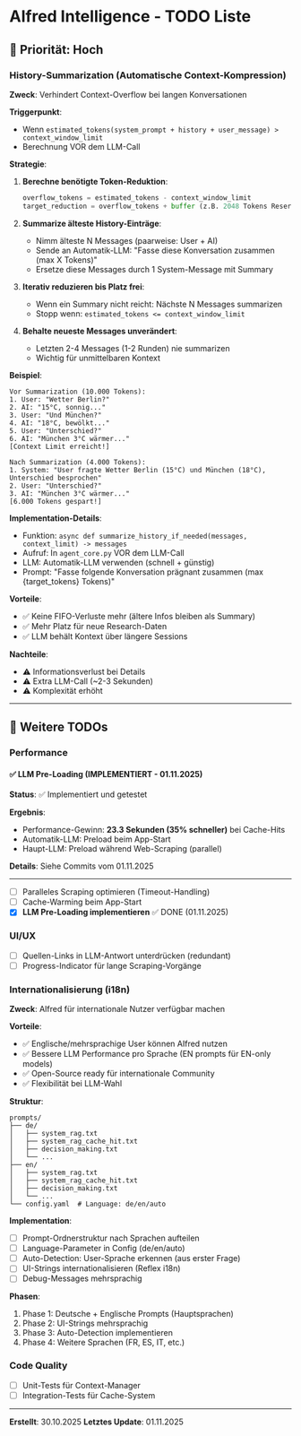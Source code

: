 # AIfred Intelligence - TODO Liste

## 🚀 Priorität: Hoch

### History-Summarization (Automatische Context-Kompression)

**Zweck**: Verhindert Context-Overflow bei langen Konversationen

**Triggerpunkt**:
- Wenn `estimated_tokens(system_prompt + history + user_message) > context_window_limit`
- Berechnung VOR dem LLM-Call

**Strategie**:
1. **Berechne benötigte Token-Reduktion**:
   ```python
   overflow_tokens = estimated_tokens - context_window_limit
   target_reduction = overflow_tokens + buffer (z.B. 2048 Tokens Reserve)
   ```

2. **Summarize älteste History-Einträge**:
   - Nimm älteste N Messages (paarweise: User + AI)
   - Sende an Automatik-LLM: "Fasse diese Konversation zusammen (max X Tokens)"
   - Ersetze diese Messages durch 1 System-Message mit Summary

3. **Iterativ reduzieren bis Platz frei**:
   - Wenn ein Summary nicht reicht: Nächste N Messages summarizen
   - Stopp wenn: `estimated_tokens <= context_window_limit`

4. **Behalte neueste Messages unverändert**:
   - Letzten 2-4 Messages (1-2 Runden) nie summarizen
   - Wichtig für unmittelbaren Kontext

**Beispiel**:
```
Vor Summarization (10.000 Tokens):
1. User: "Wetter Berlin?"
2. AI: "15°C, sonnig..."
3. User: "Und München?"
4. AI: "18°C, bewölkt..."
5. User: "Unterschied?"
6. AI: "München 3°C wärmer..."
[Context Limit erreicht!]

Nach Summarization (4.000 Tokens):
1. System: "User fragte Wetter Berlin (15°C) und München (18°C), Unterschied besprochen"
2. User: "Unterschied?"
3. AI: "München 3°C wärmer..."
[6.000 Tokens gespart!]
```

**Implementation-Details**:
- Funktion: `async def summarize_history_if_needed(messages, context_limit) -> messages`
- Aufruf: In `agent_core.py` VOR dem LLM-Call
- LLM: Automatik-LLM verwenden (schnell + günstig)
- Prompt: "Fasse folgende Konversation prägnant zusammen (max {target_tokens} Tokens)"

**Vorteile**:
- ✅ Keine FIFO-Verluste mehr (ältere Infos bleiben als Summary)
- ✅ Mehr Platz für neue Research-Daten
- ✅ LLM behält Kontext über längere Sessions

**Nachteile**:
- ⚠️ Informationsverlust bei Details
- ⚠️ Extra LLM-Call (~2-3 Sekunden)
- ⚠️ Komplexität erhöht

---

## 🔧 Weitere TODOs

### Performance

#### ✅ LLM Pre-Loading (IMPLEMENTIERT - 01.11.2025)

**Status**: ✅ Implementiert und getestet

**Ergebnis**:
- Performance-Gewinn: **23.3 Sekunden (35% schneller)** bei Cache-Hits
- Automatik-LLM: Preload beim App-Start
- Haupt-LLM: Preload während Web-Scraping (parallel)

**Details**: Siehe Commits vom 01.11.2025

---

- [ ] Paralleles Scraping optimieren (Timeout-Handling)
- [ ] Cache-Warming beim App-Start
- [x] **LLM Pre-Loading implementieren** ✅ DONE (01.11.2025)

### UI/UX
- [ ] Quellen-Links in LLM-Antwort unterdrücken (redundant)
- [ ] Progress-Indicator für lange Scraping-Vorgänge

### Internationalisierung (i18n)

**Zweck**: AIfred für internationale Nutzer verfügbar machen

**Vorteile**:
- ✅ Englische/mehrsprachige User können AIfred nutzen
- ✅ Bessere LLM Performance pro Sprache (EN prompts für EN-only models)
- ✅ Open-Source ready für internationale Community
- ✅ Flexibilität bei LLM-Wahl

**Struktur**:
```
prompts/
├── de/
│   ├── system_rag.txt
│   ├── system_rag_cache_hit.txt
│   ├── decision_making.txt
│   └── ...
├── en/
│   ├── system_rag.txt
│   ├── system_rag_cache_hit.txt
│   ├── decision_making.txt
│   └── ...
└── config.yaml  # Language: de/en/auto
```

**Implementation**:
- [ ] Prompt-Ordnerstruktur nach Sprachen aufteilen
- [ ] Language-Parameter in Config (de/en/auto)
- [ ] Auto-Detection: User-Sprache erkennen (aus erster Frage)
- [ ] UI-Strings internationalisieren (Reflex i18n)
- [ ] Debug-Messages mehrsprachig

**Phasen**:
1. Phase 1: Deutsche + Englische Prompts (Hauptsprachen)
2. Phase 2: UI-Strings mehrsprachig
3. Phase 3: Auto-Detection implementieren
4. Phase 4: Weitere Sprachen (FR, ES, IT, etc.)

### Code Quality
- [ ] Unit-Tests für Context-Manager
- [ ] Integration-Tests für Cache-System

---

**Erstellt**: 30.10.2025
**Letztes Update**: 01.11.2025
